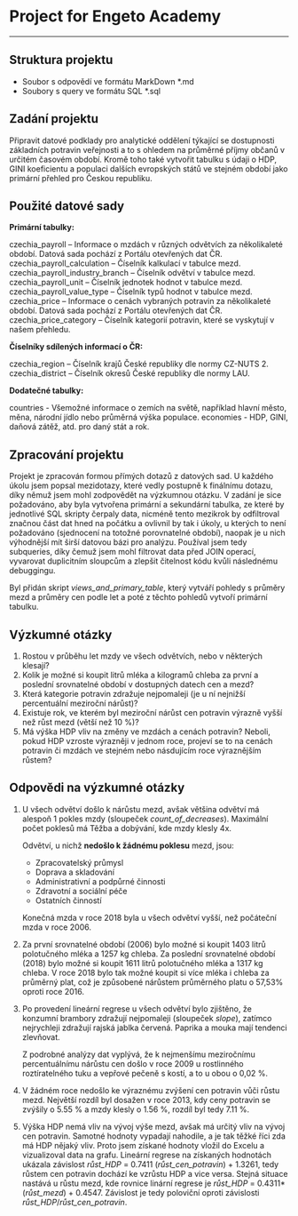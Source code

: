# Project for Engeto Academy

- - -

## Struktura projektu

- Soubor s odpovědí ve formátu MarkDown *.md
- Soubory s query ve formátu SQL *.sql

## Zadání projektu

Připravit datové podklady pro analytické oddělení týkající se dostupnosti základních potravin veřejnosti a to s ohledem na průměrné příjmy občanů v určitém časovém období. Kromě toho také vytvořit tabulku s údaji o HDP, GINI koeficientu a populaci dalších evropských států ve stejném období jako primární přehled pro Českou republiku.

## Použité datové sady

**Primární tabulky:**

czechia_payroll – Informace o mzdách v různých odvětvích za několikaleté období. Datová sada pochází z Portálu otevřených dat ČR.
czechia_payroll_calculation – Číselník kalkulací v tabulce mezd.
czechia_payroll_industry_branch – Číselník odvětví v tabulce mezd.
czechia_payroll_unit – Číselník jednotek hodnot v tabulce mezd.
czechia_payroll_value_type – Číselník typů hodnot v tabulce mezd.
czechia_price – Informace o cenách vybraných potravin za několikaleté období. Datová sada pochází z Portálu otevřených dat ČR.
czechia_price_category – Číselník kategorií potravin, které se vyskytují v našem přehledu.

**Číselníky sdílených informací o ČR:**

czechia_region – Číselník krajů České republiky dle normy CZ-NUTS 2.
czechia_district – Číselník okresů České republiky dle normy LAU.

**Dodatečné tabulky:**

countries - Všemožné informace o zemích na světě, například hlavní město, měna, národní jídlo nebo průměrná výška populace.
economies - HDP, GINI, daňová zátěž, atd. pro daný stát a rok.

## Zpracování projektu

Projekt je zpracován formou přímých dotazů z datových sad. U každého úkolu jsem popsal mezidotazy, které vedly postupně k finálnímu dotazu, díky němuž jsem mohl zodpovědět na výzkumnou otázku.
V zadání je sice požadováno, aby byla vytvořena primární a sekundární tabulka, ze které by jednotlivé SQL skripty čerpaly data, nicméně tento mezikrok by odfiltroval značnou část dat hned na počátku a ovlivnil by tak i úkoly, u kterých to není požadováno (sjednocení na totožné porovnatelné období), naopak je u nich výhodnější mít širší datovou bázi pro analýzu. Používal jsem tedy subqueries, díky čemuž jsem mohl filtrovat data před JOIN operací, vyvarovat duplicitním sloupcům a zlepšit čitelnost kódu kvůli následnému debuggingu.

Byl přidán skript *views_and_primary_table*, který vytváří pohledy s průměry mezd a průměry cen podle let a poté z těchto pohledů vytvoří primární tabulku. 

## Výzkumné otázky

1. Rostou v průběhu let mzdy ve všech odvětvích, nebo v některých klesají?
2. Kolik je možné si koupit litrů mléka a kilogramů chleba za první a poslední srovnatelné období v dostupných datech cen a mezd?
3. Která kategorie potravin zdražuje nejpomaleji (je u ní nejnižší percentuální meziroční nárůst)?
4. Existuje rok, ve kterém byl meziroční nárůst cen potravin výrazně vyšší než růst mezd (větší než 10 %)?
5. Má výška HDP vliv na změny ve mzdách a cenách potravin? Neboli, pokud HDP vzroste výrazněji v jednom roce, projeví se to na cenách potravin či mzdách ve stejném nebo násdujícím roce výraznějším růstem?

## Odpovědi na výzkumné otázky

1. U všech odvětví došlo k nárůstu mezd, avšak většina odvětví má alespoň 1 pokles mzdy (sloupeček *count_of_decreases*). Maximální počet poklesů má Těžba a dobývání, kde mzdy klesly 4x. 
   
   Odvětví, u nichž **nedošlo k žádnému poklesu** mezd, jsou:
   
   - Zpracovatelský průmysl
   - Doprava a skladování
   - Administrativní a podpůrné činnosti
   - Zdravotní a sociální péče
   - Ostatních činností
   
   Konečná mzda v roce 2018 byla u všech odvětví vyšší, než počáteční mzda v roce 2006.

2. Za první srovnatelné období (2006) bylo možné si koupit 1403 litrů polotučného mléka a 1257 kg chleba.
    Za poslední srovnatelné období (2018) bylo možné si koupit 1611 litrů polotučného mléka a 1317 kg chleba.
    V roce 2018 bylo tak možné koupit si více mléka i chleba za průměrný plat, což je způsobené nárůstem průměrného platu o 57,53% oproti roce 2016.

3. Po provedení lineární regrese u všech odvětví bylo zjištěno, že konzumní brambory zdražují nejpomaleji (sloupeček *slope*), zatímco nejrychleji zdražují rajská jablka červená. Paprika a mouka mají tendenci zlevňovat. 
   
   Z podrobné analýzy dat vyplývá, že k nejmenšímu meziročnímu percentuálnímu nárůstu cen došlo v roce 2009 u rostlinného roztíratelného tuku a vepřové pečeně s kostí, a to u obou o 0,02 %.

4. V žádném roce nedošlo ke výraznému zvýšení cen potravin vůči růstu mezd. Největší rozdíl byl dosažen v roce 2013, kdy ceny potravin se zvýšily o 5.55 % a mzdy klesly o 1.56 %, rozdíl byl tedy 7.11 %.

5. Výška HDP nemá vliv na vývoj výše mezd, avšak má určitý vliv na vývoj cen potravin. Samotné hodnoty vypadají nahodile, a je tak těžké říci zda má HDP nějaký vliv. Proto jsem získané hodnoty vložil do Excelu a vizualizoval data na grafu.
    Lineární regrese na získaných hodnotách ukázala závislost *růst_HDP* = 0.7411 (*růst_cen_potravin*) + 1.3261, tedy růstem cen potravin dochází ke vzrůstu HDP a vice versa. 
    Stejná situace nastává u růstu mezd, kde rovnice linární regrese je *růst_HDP* = 0.4311*(*růst_mezd*) + 0.4547. Závislost je tedy poloviční oproti závislosti *růst_HDP*/*růst_cen_potravin*.
